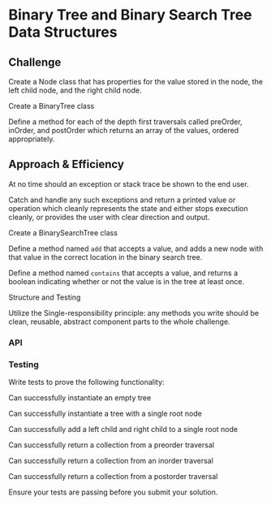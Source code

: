 # Binary Tree and Binary Search Tree Data Structures



## Challenge

Create a Node class that has properties for the value stored in the node, the left child node, and the right child node.

Create a BinaryTree class

Define a method for each of the depth first traversals called preOrder, inOrder, and postOrder which returns an array of the values, ordered appropriately.

## Approach & Efficiency

At no time should an exception or stack trace be shown to the end user. 

Catch and handle any such exceptions and return a printed value or operation which cleanly represents the state and either stops execution cleanly, or provides the user with clear direction and output.

Create a BinarySearchTree class

Define a method named `add` that accepts a value, and adds a new node with that value in the correct location in the binary search tree.

Define a method named `contains` that accepts a value, and returns a boolean indicating whether or not the value is in the tree at least once.

Structure and Testing

Utilize the Single-responsibility principle: any methods you write should be clean, reusable, abstract component parts to the whole challenge. 



### API

### Testing

Write tests to prove the following functionality:

Can successfully instantiate an empty tree

Can successfully instantiate a tree with a single root node

Can successfully add a left child and right child to a single root node

Can successfully return a collection from a preorder traversal

Can successfully return a collection from an inorder traversal

Can successfully return a collection from a postorder traversal

Ensure your tests are passing before you submit your solution.


